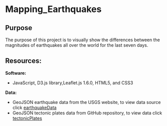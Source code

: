 # Mapping_Earthquakes
## Purpose
The purpose of this project is to visually show the differences between the magnitudes of earthquakes all over the world for the last seven days.
## Resources:
<b>Software:</b></br>
- JavaScript, D3.js library,Leaflet.js 1.6.0, HTML5, and CSS3

<b>Data:</b>
- GeoJSON earthquake data from the USGS website, to view data source click  [earthquakeData](https://earthquake.usgs.gov/earthquakes/feed/v1.0/summary/all_week.geojson)</br>
- GeoJSON tectonic plates data from GitHub repository, to view data click [tectonicPlates](https://raw.githubusercontent.com/fraxen/tectonicplates/master/GeoJSON/PB2002_boundaries.json)
